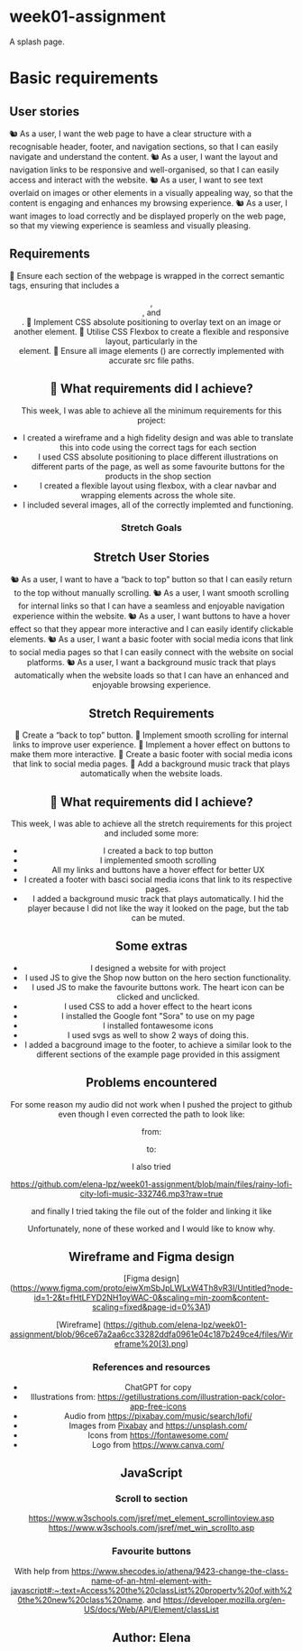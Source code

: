 # week01-assignment

A splash page.

# Basic requirements

## User stories

🐿️ As a user, I want the web page to have a clear structure with a recognisable header, footer, and navigation sections, so that I can easily navigate and understand the content.
🐿️ As a user, I want the layout and navigation links to be responsive and well-organised, so that I can easily access and interact with the website.
🐿️ As a user, I want to see text overlaid on images or other elements in a visually appealing way, so that the content is engaging and enhances my browsing experience.
🐿️ As a user, I want images to load correctly and be displayed properly on the web page, so that my viewing experience is seamless and visually pleasing.

## Requirements

🎯 Ensure each section of the webpage is wrapped in the correct semantic tags, ensuring that includes a <header>, <nav>, and <footer>.
🎯 Implement CSS absolute positioning to overlay text on an image or another element.
🎯 Utilise CSS Flexbox to create a flexible and responsive layout, particularly in the <nav> element.
🎯 Ensure all image elements (<img>) are correctly implemented with accurate src file paths.

## 🎯 What requirements did I achieve?

This week, I was able to achieve all the minimum requirements for this project:

- I created a wireframe and a high fidelity design and was able to translate this into code using the correct tags for each section
- I used CSS absolute positioning to place different illustrations on different parts of the page, as well as some favourite buttons for the products in the shop section
- I created a flexible layout using flexbox, with a clear navbar and wrapping elements across the whole site.
- I included several images, all of the correctly implemted and functioning.

# Stretch Goals

## Stretch User Stories

🐿️ As a user, I want to have a “back to top” button so that I can easily return to the top without manually scrolling.
🐿️ As a user, I want smooth scrolling for internal links so that I can have a seamless and enjoyable navigation experience within the website.
🐿️ As a user, I want buttons to have a hover effect so that they appear more interactive and I can easily identify clickable elements.
🐿️ As a user, I want a basic footer with social media icons that link to social media pages so that I can easily connect with the website on social platforms.
🐿️ As a user, I want a background music track that plays automatically when the website loads so that I can have an enhanced and enjoyable browsing experience.

## Stretch Requirements

🏹 Create a “back to top” button.
🏹 Implement smooth scrolling for internal links to improve user experience.
🏹 Implement a hover effect on buttons to make them more interactive.
🏹 Create a basic footer with social media icons that link to social media pages.
🏹 Add a background music track that plays automatically when the website loads.

## 🎯 What requirements did I achieve?

This week, I was able to achieve all the stretch requirements for this project and included some more:

- I created a back to top button
- I implemented smooth scrolling
- All my links and buttons have a hover effect for better UX
- I created a footer with basci social media icons that link to its respective pages.
- I added a background music track that plays automatically. I hid the player because I did not like the way it looked on the page, but the tab can be muted.

## Some extras

- I designed a website for with project
- I used JS to give the Shop now button on the hero section functionality.
- I used JS to make the favourite buttons work. The heart icon can be clicked and unclicked.
- I used CSS to add a hover effect to the heart icons
- I installed the Google font "Sora" to use on my page
- I installed fontawesome icons
- I used svgs as well to show 2 ways of doing this.
- I added a bacground image to the footer, to achieve a similar look to the different sections of the example page provided in this assigment

## Problems encountered

For some reason my audio did not work when I pushed the project to github even though I even corrected the path to look like:

from:

<!-- <audio autoplay loop src="/files/rainy-lofi-city-lofi-music-332746.mp3"></audio> -->

to:

<!-- <audio autoplay loop src="/week01-assignment/files/rainy-lofi-city-lofi-music-332746.mp3"></audio> -->

I also tried

https://github.com/elena-lpz/week01-assignment/blob/main/files/rainy-lofi-city-lofi-music-332746.mp3?raw=true

and finally I tried taking the file out of the folder and linking it like

<!-- <audio autoplay loop src="/rainy-lofi-city-lofi-music-332746.mp3"></audio> -->

Unfortunately, none of these worked and I would like to know why.

## Wireframe and Figma design

[Figma design] (https://www.figma.com/proto/eiwXmSbJpLWLxW4Th8vR3I/Untitled?node-id=1-2&t=fHtLFYD2NH1oyWAC-0&scaling=min-zoom&content-scaling=fixed&page-id=0%3A1)

[Wireframe] (https://github.com/elena-lpz/week01-assignment/blob/96ce67a2aa6cc33282ddfa0961e04c187b249ce4/files/Wireframe%20(3).png)

# References and resources

- ChatGPT for copy
- Illustrations from: https://getillustrations.com/illustration-pack/color-app-free-icons
- Audio from https://pixabay.com/music/search/lofi/
- Images from [Pixabay](https://pixabay.com/) and https://unsplash.com/
- Icons from https://fontawesome.com/
- Logo from https://www.canva.com/

## JavaScript

### Scroll to section

https://www.w3schools.com/jsref/met_element_scrollintoview.asp
https://www.w3schools.com/jsref/met_win_scrollto.asp

### Favourite buttons

With help from https://www.shecodes.io/athena/9423-change-the-class-name-of-an-html-element-with-javascript#:~:text=Access%20the%20classList%20property%20of,with%20the%20new%20class%20name.
and https://developer.mozilla.org/en-US/docs/Web/API/Element/classList

## Author: Elena
